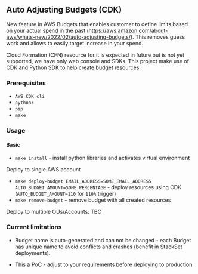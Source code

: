 
## Auto Adjusting Budgets (CDK) ##

New feature in AWS Budgets that enables customer to define limits based on your actual spend in the past (https://aws.amazon.com/about-aws/whats-new/2022/02/auto-adjusting-budgets/).
This removes guess work and allows to easily target increase in your spend.

Cloud Formation (CFN) resource for it is expected in future but is not yet supported, we have only web console and SDKs. This project make use of CDK and Python SDK to help create budget resources.


### Prerequisites ###

* `AWS CDK cli` 
* `python3`
* `pip`
* `make`

### Usage ###

#### Basic ####

* `make install` - install python libraries and activates virtual environment

Deploy to single AWS account

* `make deploy-budget EMAIL_ADDRESS=SOME_EMAIL_ADDRESS AUTO_BUDGET_AMOUNT=SOME_PERCENTAGE` - deploy resources using CDK (`AUTO_BUDGET_AMOUNT=110` for `110%` trigger)
* `make remove-budget` - remove budget with all created resources


Deploy to multiple OUs/Accounts: TBC




### Current limitations ###

* Budget name is auto-generated and can not be changed - each Budget has unique name to avoid conflicts and crashes (benefit in StackSet deployments).

* This a PoC - adjust to your requirements before deploying to production

